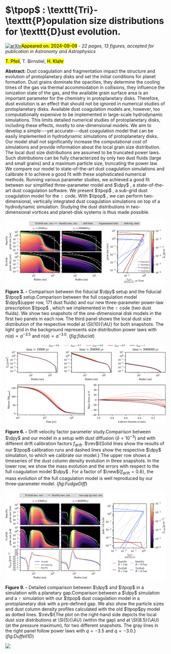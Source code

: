 <div class="macros" style="visibility:hidden;">
$\newcommand{\ensuremath}{}$
$\newcommand{\xspace}{}$
$\newcommand{\object}[1]{\texttt{#1}}$
$\newcommand{\farcs}{{.}''}$
$\newcommand{\farcm}{{.}'}$
$\newcommand{\arcsec}{''}$
$\newcommand{\arcmin}{'}$
$\newcommand{\ion}[2]{#1#2}$
$\newcommand{\textsc}[1]{\textrm{#1}}$
$\newcommand{\hl}[1]{\textrm{#1}}$
$\newcommand{\footnote}[1]{}$
$\newcommand{\RN}[1]{$
$  \textup{\uppercase\expandafter{\romannumeral#1}}$
$}$
$\newcommand{\Sigmag}{\Sigma_{\mathrm{g}}}$
$\newcommand{\Sigmad}{\Sigma_{\mathrm{d}}}$
$\newcommand{\rhog}{\rho_{\mathrm{g}}}$
$\newcommand{\rhod}{\rho_{\mathrm{d}}}$
$\newcommand{\vg}{\vec{v}_{\mathrm{g}}}$
$\newcommand{\vd}{\vec{v}_{\mathrm{d}}}$
$\newcommand{\amax}{a_{\mathrm{max}}}$
$\newcommand{\amin}{a_{\mathrm{min}}}$
$\newcommand{\aint}{a_{\mathrm{int}}}$
$\newcommand{\adr}{a_{\mathrm{drift}}}$
$\newcommand{\vdr}{v_{\mathrm{drift}}}$
$\newcommand{\tfr}{t_\mathrm{fric}}$
$\newcommand{\St}{\mathrm{St}}$
$\newcommand{\Rey}{\mathrm{Re}}$
$\newcommand{\OmK}{\Omega_\text{K}}$
$\newcommand{\der}[2]{\frac{\partial{#1}}{\partial{#2}}}$
$\newcommand{\hd}{h_{\mathrm{d}}}$
$\newcommand{\Mp}{m_{\mathrm{p}}}$
$\newcommand{\Sd}{\Sigma_{\mathrm{d}}}$
$\newcommand{\dpy}{\texttt{DustPy}}$
$\newcommand{\pluto}{\texttt{PLUTO}}$
$\newcommand{\tpop}{\texttt{TriPoD}}$
$\newcommand{\tpoppy}{\texttt{two-pop-py}}$
$\newcommand{\rev}[1]{{#1}}$
$\newcommand{\revI}[1]{{#1}}$
$\newcommand{\revII}[1]{{#1}}$
$\newcommand{\new}[1]{{#1}}$
$\newcommand$</div>



<div id="title">

# $\tpop$ : \texttt{Tri}-\texttt{P}opulation size distributions for \texttt{D}ust evolution.

</div>
<div id="comments">

[![arXiv](https://img.shields.io/badge/arXiv-2409.03816-b31b1b.svg)](https://arxiv.org/abs/2409.03816)<mark>Appeared on: 2024-09-09</mark> -  _22 pages, 13 figures, accepted for publication in Astronomy and Astrophysics_

</div>
<div id="authors">

<mark>T. Pfeil</mark>, T. Birnstiel, <mark>H. Klahr</mark>

</div>
<div id="abstract">

**Abstract:** Dust coagulation and fragmentation impact the structure and evolution of protoplanetary disks and set the initial conditions for planet formation. Dust grains dominate the opacities, they determine the cooling times of the gas via thermal accommodation in collisions, they influence the ionization state of the gas, and the available grain surface area is an important parameter for the chemistry in protoplanetary disks. Therefore, dust evolution is an effect that should not be ignored in numerical studies of protoplanetary disks. Available dust coagulation models are, however, too computationally expensive to be implemented in large-scale hydrodynamic simulations. This limits detailed numerical studies of protoplanetary disks, including these effects, mostly to one-dimensional models. We aim to develop a simple---yet accurate---dust coagulation model that can be easily implemented in hydrodynamic simulations of protoplanetary disks. Our model shall not significantly increase the computational cost of simulations and provide information about the local grain size distribution. The local dust size distributions are assumed to be truncated power laws. Such distributions can be fully characterized by only two dust fluids (large and small grains) and a maximum particle size, truncating the power law. We compare our model to state-of-the-art dust coagulation simulations and calibrate it to achieve a good fit with these sophisticated numerical methods. Running various parameter studies, we achieved a good fit between our simplified three-parameter model and $\dpy$ , a state-of-the-art dust coagulation software. We present $\tpop$ , a sub-grid dust coagulation model for the $\pluto$ code. With $\tpop$ , we can perform two-dimensional, vertically integrated dust coagulation simulations on top of a hydrodynamic simulation. Studying the dust distributions in two-dimensional vortices and planet-disk systems is thus made possible.

</div>

<div id="div_fig1">

<img src="tmp_2409.03816/./FiguresPaper3/2popDustPyCompare_New.png" alt="Fig3" width="100%"/>

**Figure 3. -** Comparison between the fiducial $\dpy$  setup and the fiducial $\tpop$  setup.Comparison between the full coagulation model $\dpy$(upper row, 171 dust fluids) and our new three-parameter power-law prescription $\tpop$ , which we implemented in the $\pluto$  code (two dust fluids). We show two snapshots of the one-dimensional disk models in the first two panels in each row. The third panel shows the local dust size distribution of the respective model at \SI{10}{\AU} for both snapshots. The light grid in the background represents size distribution power laws with $n(a)\propto a^{-3.5}$ and $n(a)\propto a^{-3.0}$. (*fig:fiducial*)

</div>
<div id="div_fig2">

<img src="tmp_2409.03816/./FiguresPaper3/FudgeStudy_Diffusion_New.png" alt="Fig6" width="100%"/>

**Figure 6. -** Drift velocity factor parameter study.Comparison between $\dpy$  and our model in a setup with dust diffusion ($\delta=10^{-3}$) and with different drift calibration factors $f_\mathrm{drift}$. $\rev$I{Solid lines show the results of our $\tpop$  calibration runs and dashed lines show the respective $\dpy$  simulation, to which we calibrate our model.} The upper row shows a timeseries of the dust column density evolution in three snapshots. In the lower row, we show the mass evolution and the errors with respect to the full coagulation model $\dpy$ . For a factor of $\new${$f_\mathrm{drift}=0.8$}, the mass evolution of the full coagulation model is well reproduced by our three-parameter model. (*fig:FudgeDiff*)

</div>
<div id="div_fig3">

<img src="tmp_2409.03816/./FiguresPaper3/DuffellCompareDetailed_New.png" alt="Fig9" width="100%"/>

**Figure 9. -** Detailed comparison between $\dpy$  and $\tpop$  in a simulation with a planetary gap.Comparison between a $\dpy$  simulation and a $\pluto$  simulation with our $\tpop$  dust coagulation model in a protoplanetary disk with a pre-defined gap. We also show the particle sizes and dust column density profiles calculated with the old $\tpop$py  model as dotted lines. $\rev$I{The plot on the right-hand side depicts the local dust size distributions at \SI{5}{\AU} (within the gap) and at \SI{8.5}{\AU} (at the pressure maximum), for two different snapshots. The gray lines in the right panel follow power laws with $q=-3.5$ and $q=-3.0$.} (*fig:Duffell1D*)

</div><div id="qrcode"><img src=https://api.qrserver.com/v1/create-qr-code/?size=100x100&data="https://arxiv.org/abs/2409.03816"></div>